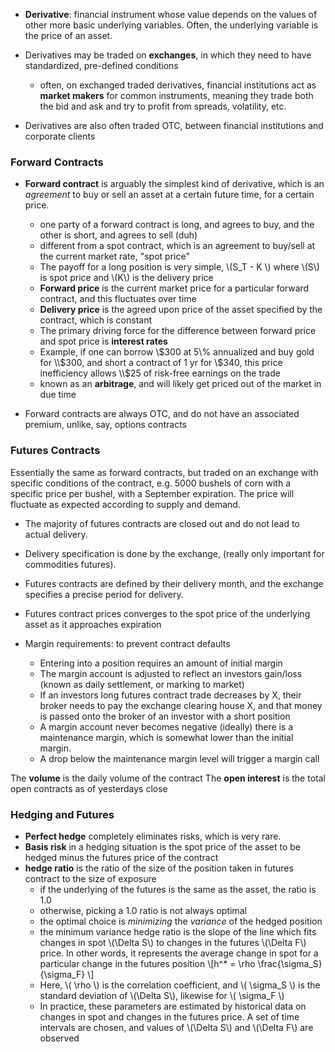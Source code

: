 
* **Derivative**: financial instrument whose value depends on the values of other more basic underlying variables. Often, the underlying
variable is the price of an asset.

* Derivatives may be traded on **exchanges**, in which they need to have standardized, pre-defined conditions 
    - often, on exchanged traded derivatives, financial institutions act as **market makers** for common instruments,
    meaning they trade both the bid and ask and try to profit from spreads, volatility, etc.

* Derivatives are also often traded OTC, between financial institutions and corporate clients

### Forward Contracts

* **Forward contract** is arguably the simplest kind of derivative, which is
    an _agreement_ to buy or sell an asset at a certain future time, for a certain price.
    - one party of a forward contract is long, and agrees to buy, and the other is short, and agrees to sell (duh)
    - different from a spot contract, which is an agreement to buy/sell at the current market rate, "spot price"
    - The payoff for a long position is very simple, \\(S_T - K \\) where \\(S\\) is spot price and \\(K\\) is the delivery price
    - **Forward price** is the current market price for a particular forward contract, and this fluctuates over time
    - **Delivery price** is the agreed upon price of the asset specified by the contract, which is constant
    - The primary driving force for the difference between forward price and spot price is **interest rates**
    - Example, if one can borrow \\$300 at 5\% annualized and buy gold for \\$300, and short a contract of 1 yr for \\$340, this price inefficiency allows \\$25 of risk-free earnings on the trade
    - known as an **arbitrage**, and will likely get priced out of the market in due time 

* Forward contracts are always OTC, and do not have an associated premium, unlike, say, options contracts
    
### Futures Contracts
Essentially the same as forward contracts, but traded on an exchange with specific conditions of the contract,
e.g. 5000 bushels of corn with a specific price per bushel, with a September expiration.
The price will fluctuate as expected according to supply and demand. 
* The majority of futures contracts are closed out and do not lead to actual delivery.
* Delivery specification is done by the exchange, (really only important for commodities futures).
* Futures contracts are defined by their delivery month, and the exchange specifies a precise period for delivery.
* Futures contract prices converges to the spot price of the underlying asset as it approaches expiration

* Margin requirements: to prevent contract defaults
    - Entering into a position requires an amount of initial margin
    - The margin account is adjusted to reflect an investors gain/loss (known as daily settlement, or marking to market)
    - If an investors long futures contract trade decreases by X, their broker needs to pay the exchange clearing house X,
      and that money is passed onto the broker of an investor with a short position
    - A margin account never becomes negative (ideally) there is a maintenance margin, which is somewhat lower than the initial margin.
    - A drop below the maintenance margin level will trigger a margin call

The **volume** is the daily volume of the contract
The **open interest** is the total open contracts as of yesterdays close

### Hedging and Futures

* **Perfect hedge** completely eliminates risks, which is very rare.
* **Basis risk** in a hedging situation is the spot price of the asset to be hedged minus the futures price of the contract
* **hedge ratio** is the ratio of the size of the position taken in futures contract to the size of exposure
    - if the underlying of the futures is the same as the asset, the ratio is 1.0 
    - otherwise, picking a 1.0 ratio is not always optimal
    - the optimal choice is _minimizing_ the _variance_ of the hedged position
    - the minimum variance hedge ratio is the slope of the line which fits changes in spot \\(\Delta S\\) to changes in the futures \\(\Delta F\\) price. In other words, it represents the average change in spot for a particular change in the futures position
\\[h^* = \rho \frac{\sigma_S}{\sigma_F} \\]
    - Here, \\( \rho \\) is the correlation coefficient, and \\( \sigma_S \\) is the standard deviation of \\(\Delta S\\), likewise for \\( \sigma_F \\)
    - In practice, these parameters are estimated  by historical data on changes in spot and changes in the futures price. A set of time intervals are chosen, and values of \\(\Delta S\\) and \\(\Delta F\\) are observed





